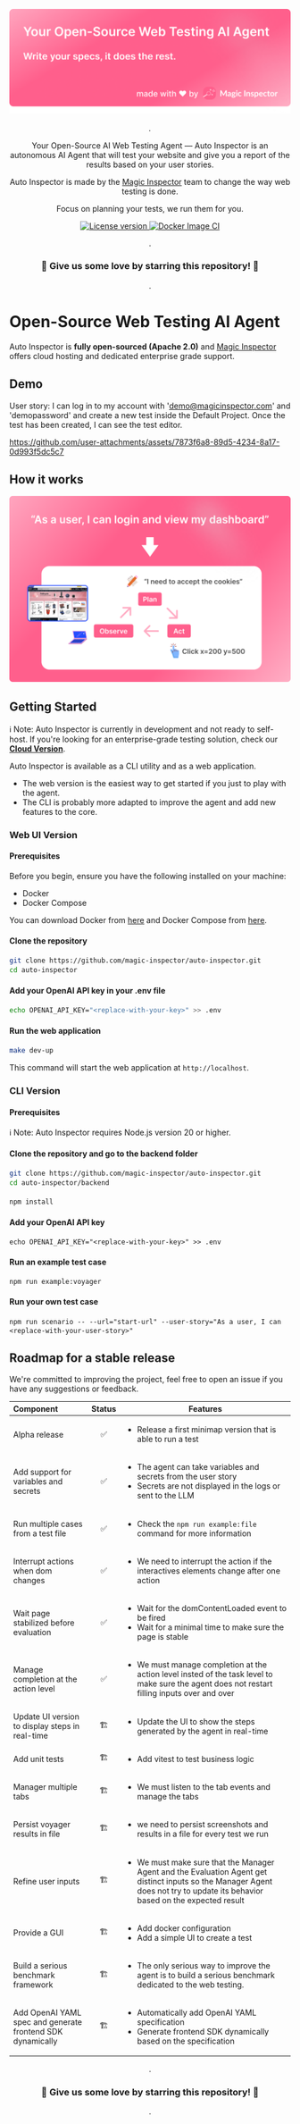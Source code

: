 <p align="center">
  <a href="https://magicinspector.com"><img src="./.readme/cover.png" alt="Magic Inspector"></a>
</p>

<p align="center">
    <em>.</em>
</p>

<p align=center>
Your Open-Source AI Web Testing Agent — Auto Inspector is an autonomous AI Agent that will test your website and give you a report of the results based on your user stories.
</p>

<p align="center">
Auto Inspector is made by the <a href="https://magicinspector.com">Magic Inspector</a> team to change the way web testing is done.
</p>

<p align=center>
Focus on planning your tests, we run them for you.
</p>

<p align="center">
<a href="" target="_blank">
    <img src="https://img.shields.io/badge/License-Apache 2.0-blue.svg" alt="License version">
</a>
<a href="" target="_blank">
    <img src="https://img.shields.io/badge/Status-Under Active Development-green.svg" alt="Docker Image CI">
</a>
</p>

<p align="center">
.
</p>

<h3 align="center">
🌟 Give us some love by starring this repository! 🌟  
</h3>

<p align="center">
.
</p>


# Open-Source Web Testing AI Agent

Auto Inspector is <b>fully open-sourced (Apache 2.0)</b> and <a href="https://magicinspector.com">Magic Inspector</a> offers cloud hosting and dedicated enterprise grade support.


## Demo 

User story: I can log in to my account with 'demo@magicinspector.com' and 'demopassword' and create a new test inside the Default Project. Once the test has been created, I can see the test editor.

https://github.com/user-attachments/assets/7873f6a8-89d5-4234-8a17-0d993f5dc5c7

## How it works

<p align="center">
  <a href="https://magicinspector.com"><img src="./.readme/how-it-works.png" alt="agentlabs.dev"></a>
</p>

## Getting Started

ℹ️ Note: Auto Inspector is currently in development and not ready to self-host. If you're looking for an enterprise-grade testing solution, check our **[Cloud Version](https://magicinspector.com)**.

Auto Inspector is available as a CLI utility and as a web application.
- The web version is the easiest way to get started if you just to play with the agent.
- The CLI is probably more adapted to improve the agent and add new features to the core.

### Web UI Version

#### Prerequisites

Before you begin, ensure you have the following installed on your machine:

- Docker
- Docker Compose

You can download Docker from [here](https://www.docker.com/products/docker-desktop) and Docker Compose from [here](https://docs.docker.com/compose/install/).


#### Clone the repository

```bash
git clone https://github.com/magic-inspector/auto-inspector.git
cd auto-inspector
```

#### Add your OpenAI API key in your .env file

```bash
echo OPENAI_API_KEY="<replace-with-your-key>" >> .env
```

#### Run the web application

```bash
make dev-up
```

This command will start the web application at `http://localhost`.


### CLI Version

#### Prerequisites

ℹ️ Note: Auto Inspector requires Node.js version 20 or higher.


#### Clone the repository and go to the backend folder

```bash
git clone https://github.com/magic-inspector/auto-inspector.git
cd auto-inspector/backend

npm install
```

#### Add your OpenAI API key

```
echo OPENAI_API_KEY="<replace-with-your-key>" >> .env
```

#### Run an example test case

```
npm run example:voyager
```

#### Run your own test case

```
npm run scenario -- --url="start-url" --user-story="As a user, I can <replace-with-your-user-story>"
```

## Roadmap for a stable release

We're committed to improving the project, feel free to open an issue if you have any suggestions or feedback.

| Component                | Status | Features                                                                                                                                    |
|:-------------------------|:------:|---------------------------------------------------------------------------------------------------------------------------------------------|
| Alpha release       |  ✅️️   | <ul><li>Release a first minimap version that is able to run a test</li></ul>      
| Add support for variables and secrets       |  ✅️️    | <ul><li>The agent can take variables and secrets from the user story</li><li>Secrets are not displayed in the logs or sent to the LLM</li></ul> 
| Run multiple cases from a test file       |  ✅️️    | <ul><li>Check the `npm run example:file` command for more information</li></ul> 
| Interrupt actions when dom changes |  ✅️  | <ul><li>We need to interrupt the action if the interactives elements change after one action</li></ul>
| Wait page stabilized before evaluation |  ✅️   | <ul><li>Wait for the domContentLoaded event to be fired</li><li>Wait for a minimal time to make sure the page is stable</li></ul> 
| Manage completion at the action level  | ✅️   | <ul><li>We must manage completion at the action level insted of the task level to make sure the agent does not restart filling inputs over and over</li></ul>
| Update UI version to display steps in real-time | 🏗️   | <ul><li>Update the UI to show the steps generated by the agent in real-time</li></ul>
| Add unit tests  | 🏗️   | <ul><li>Add vitest to test business logic</li></ul>
| Manager multiple tabs  | 🏗️   | <ul><li>We must listen to the tab events and manage the tabs</li></ul> 
| Persist voyager results in file       |  🏗️   | <ul><li>we need to persist screenshots and results in a file for every test we run</li></ul>     
| Refine user inputs       |  🏗️   | <ul><li>We must make sure that the Manager Agent and the Evaluation Agent get distinct inputs so the Manager Agent does not try to update its behavior based on the expected result</li></ul>                                                             |
| Provide a GUI |    🏗️   | <ul><li>Add docker configuration</li><li>Add a simple UI to create a test</li></ul> |
| Build a serious benchmark framework      |  🏗️  | <ul><li>The only serious way to improve the agent is to build a serious benchmark dedicated to the web testing.</li></ul>     
| Add OpenAI YAML spec and generate frontend SDK dynamically | 🏗️   | <ul><li>Automatically add OpenAI YAML specification</li><li>Generate frontend SDK dynamically based on the specification</li></ul>





<p align="center">
.
</p>

<h3 align="center">
🌟 Give us some love by starring this repository! 🌟  
</h3>

<p align="center">
.
</p>



